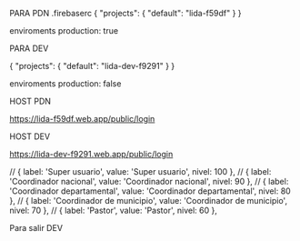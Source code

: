 PARA PDN
.firebaserc
{
  "projects": {
    "default": "lida-f59df"
  }
}

enviroments 
production: true


PARA DEV

{
  "projects": {
    "default": "lida-dev-f9291"
  }
}

enviroments 
production: false


HOST PDN

https://lida-f59df.web.app/public/login


HOST DEV

https://lida-dev-f9291.web.app/public/login


  // { label: 'Super usuario', value: 'Super usuario', nivel: 100 },
  // { label: 'Coordinador nacional', value: 'Coordinador nacional', nivel: 90 },
  // { label: 'Coordinador departamental', value: 'Coordinador departamental', nivel: 80 },
  // { label: 'Coordinador de municipio', value: 'Coordinador de municipio', nivel: 70 },
  // { label: 'Pastor', value: 'Pastor', nivel: 60 },





Para salir DEV


